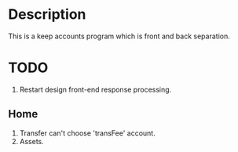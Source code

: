 # Description
This is a keep accounts program which is front and back separation.

# TODO
1. Restart design front-end response processing.
## Home
1. Transfer can't choose 'transFee' account.
2. Assets.